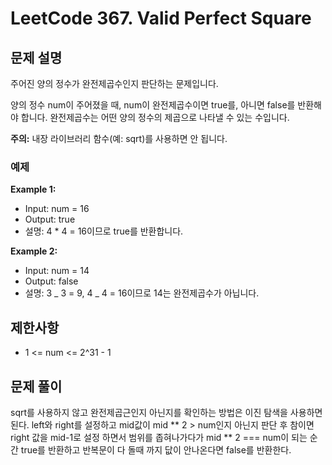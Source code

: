 # LeetCode 367. Valid Perfect Square

## 문제 설명

주어진 양의 정수가 완전제곱수인지 판단하는 문제입니다.

양의 정수 num이 주어졌을 때, num이 완전제곱수이면 true를, 아니면 false를 반환해야 합니다. 완전제곱수는 어떤 양의 정수의 제곱으로 나타낼 수 있는 수입니다.

**주의:** 내장 라이브러리 함수(예: sqrt)를 사용하면 안 됩니다.

### 예제

**Example 1:**

- Input: num = 16
- Output: true
- 설명: 4 \* 4 = 16이므로 true를 반환합니다.

**Example 2:**

- Input: num = 14
- Output: false
- 설명: 3 _ 3 = 9, 4 _ 4 = 16이므로 14는 완전제곱수가 아닙니다.

## 제한사항

- 1 <= num <= 2^31 - 1

## 문제 풀이

sqrt를 사용하지 않고 완전제곱근인지 아닌지를 확인하는 방법은
이진 탐색을 사용하면 된다.
left와 right를 설정하고 mid값이 mid ** 2 > num인지 아닌지 판단 후 참이면 right 값을 mid-1로 설정
하면서 범위를 좁혀나가다가 mid ** 2 === num이 되는 순간 true를 반환하고
반복문이 다 돌때 까지 닶이 안나온다면 false를 반환한다.
